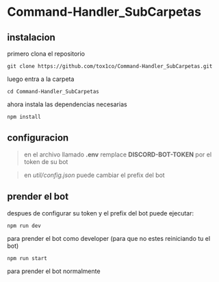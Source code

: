 # Command-Handler_SubCarpetas

## instalacion
primero clona el repositorio 
```
git clone https://github.com/tox1co/Command-Handler_SubCarpetas.git
```
luego entra a la carpeta 
```
cd Command-Handler_SubCarpetas 
```
ahora instala las dependencias necesarias 
```
npm install
```
## configuracion
> en el archivo llamado **.env**
> remplace **DISCORD-BOT-TOKEN** por el token de su bot

> en *util/config.json*
> puede cambiar el prefix del bot

## prender el bot

despues de configurar su token y el prefix del bot puede ejecutar:
```
npm run dev
```
para prender el bot como developer (para que no estes reiniciando tu el bot)


```
npm run start
```
para prender el bot normalmente 
